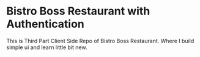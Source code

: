 # Bistro Boss Restaurant with Authentication

This is Third Part Client Side Repo of Bistro Boss Restaurant. Where I build simple ui and learn little bit new.
